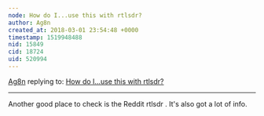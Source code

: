 ```yaml
---
node: How do I...use this with rtlsdr?
author: Ag8n
created_at: 2018-03-01 23:54:48 +0000
timestamp: 1519948488
nid: 15849
cid: 18724
uid: 520994
---
```




[Ag8n](../profile/Ag8n) replying to: [How do I...use this with rtlsdr?](../notes/Ag8n/03-01-2018/how-do-i-use-this-with-rtlsdr)

----
Another good place to check is the Reddit rtlsdr .  It's also got a lot of info.